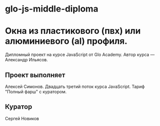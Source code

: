 # glo-js-middle-diploma

# Окна из пластикового (пвх) или алюминиевого (al) профиля.

Дипломный проект на курсе JavaScript от Glo Academy. Автор курса — Александр Ильясов.

## Проект выполняет

Алексей Симонов. Двадцать третий поток курса JavaScript. Тариф "Полный фарш" с куратором.

## Куратор

Сергей Новиков
